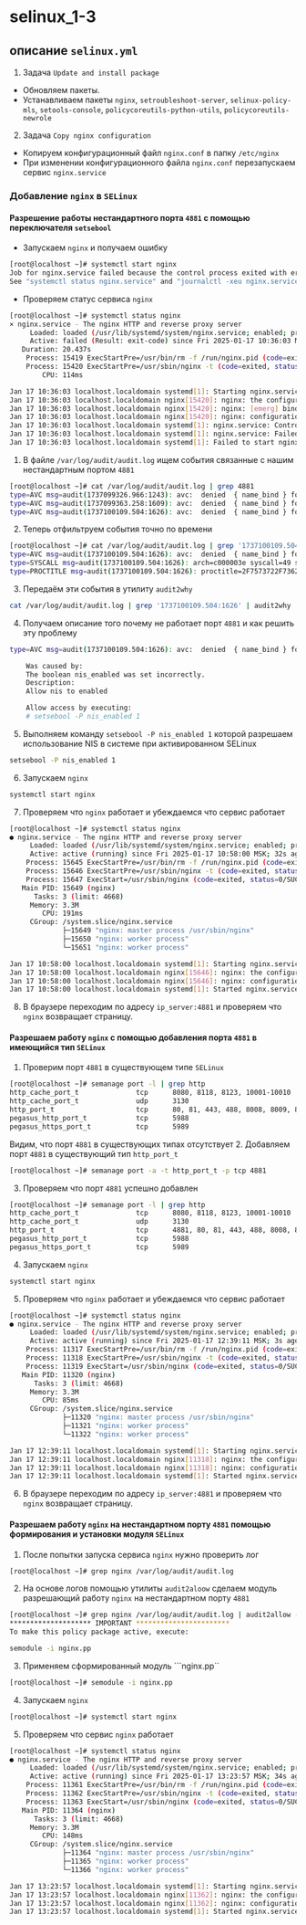 # selinux_1-3
## описание ```selinux.yml```
1. Задача ```Update and install package```
* Обновляем пакеты.
* Устанавливаем пакеты ```nginx```, ```setroubleshoot-server```, ```selinux-policy-mls```, ```setools-console```, ```policycoreutils-python-utils```, ```policycoreutils-newrole```
2. Задача ```Copy nginx configuration```
* Копируем конфигурационный файл ```nginx.conf``` в папку ```/etc/nginx```
* При изменении конфигурационного файла ```nginx.conf``` перезапускаем сервис ```nginx.service```

### Добавление ```nginx``` в ```SELinux```
#### Разрешение работы нестандартного порта ```4881``` с помощью переключателя ```setsebool```
* Запускаем ```nginx``` и получаем ошибку
```bash
[root@localhost ~]# systemctl start nginx
Job for nginx.service failed because the control process exited with error code.
See "systemctl status nginx.service" and "journalctl -xeu nginx.service" for details.
```
* Проверяем статус сервиса ```nginx```
```bash
[root@localhost ~]# systemctl status nginx
× nginx.service - The nginx HTTP and reverse proxy server
     Loaded: loaded (/usr/lib/systemd/system/nginx.service; enabled; preset: disabled)
     Active: failed (Result: exit-code) since Fri 2025-01-17 10:36:03 MSK; 12min ago
   Duration: 20.437s
    Process: 15419 ExecStartPre=/usr/bin/rm -f /run/nginx.pid (code=exited, status=0/SUCCESS)
    Process: 15420 ExecStartPre=/usr/sbin/nginx -t (code=exited, status=1/FAILURE)
        CPU: 114ms

Jan 17 10:36:03 localhost.localdomain systemd[1]: Starting nginx.service - The nginx HTTP and reverse proxy server...
Jan 17 10:36:03 localhost.localdomain nginx[15420]: nginx: the configuration file /etc/nginx/nginx.conf syntax is ok
Jan 17 10:36:03 localhost.localdomain nginx[15420]: nginx: [emerg] bind() to 0.0.0.0:4881 failed (13: Permission denied)
Jan 17 10:36:03 localhost.localdomain nginx[15420]: nginx: configuration file /etc/nginx/nginx.conf test failed
Jan 17 10:36:03 localhost.localdomain systemd[1]: nginx.service: Control process exited, code=exited, status=1/FAILURE
Jan 17 10:36:03 localhost.localdomain systemd[1]: nginx.service: Failed with result 'exit-code'.
Jan 17 10:36:03 localhost.localdomain systemd[1]: Failed to start nginx.service - The nginx HTTP and reverse proxy server.
```
1. В файле ```/var/log/audit/audit.log``` ищем события связанные с нашим нестандартным портом ```4881```
```bash
[root@localhost ~]# cat /var/log/audit/audit.log | grep 4881
type=AVC msg=audit(1737099326.966:1243): avc:  denied  { name_bind } for  pid=14042 comm="nginx" src=4881 scontext=system_u:system_r:httpd_t:s0 tcontext=system_u:object_r:unreserved_port_t:s0 tclass=tcp_socket permissive=0
type=AVC msg=audit(1737099363.258:1609): avc:  denied  { name_bind } for  pid=15420 comm="nginx" src=4881 scontext=system_u:system_r:httpd_t:s0 tcontext=system_u:object_r:unreserved_port_t:s0 tclass=tcp_socket permissive=0
type=AVC msg=audit(1737100109.504:1626): avc:  denied  { name_bind } for  pid=15552 comm="nginx" src=4881 scontext=system_u:system_r:httpd_t:s0 tcontext=system_u:object_r:unreserved_port_t:s0 tclass=tcp_socket permissive=0
```
2. Теперь отфильтруем события точно по времени
```bash
[root@localhost ~]# cat /var/log/audit/audit.log | grep '1737100109.504:1626'
type=AVC msg=audit(1737100109.504:1626): avc:  denied  { name_bind } for  pid=15552 comm="nginx" src=4881 scontext=system_u:system_r:httpd_t:s0 tcontext=system_u:object_r:unreserved_port_t:s0 tclass=tcp_socket permissive=0
type=SYSCALL msg=audit(1737100109.504:1626): arch=c000003e syscall=49 success=no exit=-13 a0=8 a1=55c9e85f7508 a2=10 a3=7ffe94000af0 items=0 ppid=1 pid=15552 auid=4294967295 uid=0 gid=0 euid=0 suid=0 fsuid=0 egid=0 sgid=0 fsgid=0 tty=(none) ses=4294967295 comm="nginx" exe="/usr/sbin/nginx" subj=system_u:system_r:httpd_t:s0 key=(null)ARCH=x86_64 SYSCALL=bind AUID="unset" UID="root" GID="root" EUID="root" SUID="root" FSUID="root" EGID="root" SGID="root" FSGID="root"
type=PROCTITLE msg=audit(1737100109.504:1626): proctitle=2F7573722F7362696E2F6E67696E78002D74```
```
3. Передаём эти события в утилиту ```audit2why```
```bash
cat /var/log/audit/audit.log | grep '1737100109.504:1626' | audit2why
```
4. Получаем описание того почему не работает порт ```4881``` и как решить эту проблему
```bash
type=AVC msg=audit(1737100109.504:1626): avc:  denied  { name_bind } for  pid=15552 comm="nginx" src=4881 scontext=system_u:system_r:httpd_t:s0 tcontext=system_u:object_r:unreserved_port_t:s0 tclass=tcp_socket permissive=0

	Was caused by:
	The boolean nis_enabled was set incorrectly. 
	Description:
	Allow nis to enabled

	Allow access by executing:
	# setsebool -P nis_enabled 1
```
5. Выполняем команду ```setsebool -P nis_enabled 1``` которой разрешаем использование NIS в системе при активированном SELinux
```bash
setsebool -P nis_enabled 1
```
6. Запускаем ```nginx```
```bash
systemctl start nginx
```
7. Проверяем что ```nginx``` работает и убеждаемся что сервис работает
```bash
[root@localhost ~]# systemctl status nginx
● nginx.service - The nginx HTTP and reverse proxy server
     Loaded: loaded (/usr/lib/systemd/system/nginx.service; enabled; preset: disabled)
     Active: active (running) since Fri 2025-01-17 10:58:00 MSK; 32s ago
    Process: 15645 ExecStartPre=/usr/bin/rm -f /run/nginx.pid (code=exited, status=0/SUCCESS)
    Process: 15646 ExecStartPre=/usr/sbin/nginx -t (code=exited, status=0/SUCCESS)
    Process: 15647 ExecStart=/usr/sbin/nginx (code=exited, status=0/SUCCESS)
   Main PID: 15649 (nginx)
      Tasks: 3 (limit: 4668)
     Memory: 3.3M
        CPU: 191ms
     CGroup: /system.slice/nginx.service
             ├─15649 "nginx: master process /usr/sbin/nginx"
             ├─15650 "nginx: worker process"
             └─15651 "nginx: worker process"

Jan 17 10:58:00 localhost.localdomain systemd[1]: Starting nginx.service - The nginx HTTP and reverse proxy server...
Jan 17 10:58:00 localhost.localdomain nginx[15646]: nginx: the configuration file /etc/nginx/nginx.conf syntax is ok
Jan 17 10:58:00 localhost.localdomain nginx[15646]: nginx: configuration file /etc/nginx/nginx.conf test is successful
Jan 17 10:58:00 localhost.localdomain systemd[1]: Started nginx.service - The nginx HTTP and reverse proxy server.
```
8. В браузере переходим по адресу ```ip_server:4881``` и проверяем что ```nginx``` возвращает страницу.

#### Разрешаем работу ```nginx``` с помощью добавления порта ```4881``` в имеющийся тип ```SELinux```
1. Проверим порт ```4881``` в существующем типе ```SELinux```
```bash
[root@localhost ~]# semanage port -l | grep http
http_cache_port_t              tcp      8080, 8118, 8123, 10001-10010
http_cache_port_t              udp      3130
http_port_t                    tcp      80, 81, 443, 488, 8008, 8009, 8443, 9000
pegasus_http_port_t            tcp      5988
pegasus_https_port_t           tcp      5989
```
Видим, что порт ```4881``` в существующих типах отсутствует
2. Добавляем порт ```4881``` в существующий тип ```http_port_t```
```bash
[root@localhost ~]# semanage port -a -t http_port_t -p tcp 4881
```
3. Проверяем что порт ```4881``` успешно добавлен
```bash
[root@localhost ~]# semanage port -l | grep http
http_cache_port_t              tcp      8080, 8118, 8123, 10001-10010
http_cache_port_t              udp      3130
http_port_t                    tcp      4881, 80, 81, 443, 488, 8008, 8009, 8443, 9000
pegasus_http_port_t            tcp      5988
pegasus_https_port_t           tcp      5989
```
4. Запускаем ```nginx```
```bash
systemctl start nginx
```
5. Проверяем что ```nginx``` работает и убеждаемся что сервис работает
```bash
[root@localhost ~]# systemctl status nginx
● nginx.service - The nginx HTTP and reverse proxy server
     Loaded: loaded (/usr/lib/systemd/system/nginx.service; enabled; preset: disabled)
     Active: active (running) since Fri 2025-01-17 12:39:11 MSK; 3s ago
    Process: 11317 ExecStartPre=/usr/bin/rm -f /run/nginx.pid (code=exited, status=0/SUCCESS)
    Process: 11318 ExecStartPre=/usr/sbin/nginx -t (code=exited, status=0/SUCCESS)
    Process: 11319 ExecStart=/usr/sbin/nginx (code=exited, status=0/SUCCESS)
   Main PID: 11320 (nginx)
      Tasks: 3 (limit: 4668)
     Memory: 3.3M
        CPU: 85ms
     CGroup: /system.slice/nginx.service
             ├─11320 "nginx: master process /usr/sbin/nginx"
             ├─11321 "nginx: worker process"
             └─11322 "nginx: worker process"

Jan 17 12:39:11 localhost.localdomain systemd[1]: Starting nginx.service - The nginx HTTP and reverse proxy server...
Jan 17 12:39:11 localhost.localdomain nginx[11318]: nginx: the configuration file /etc/nginx/nginx.conf syntax is ok
Jan 17 12:39:11 localhost.localdomain nginx[11318]: nginx: configuration file /etc/nginx/nginx.conf test is successful
Jan 17 12:39:11 localhost.localdomain systemd[1]: Started nginx.service - The nginx HTTP and reverse proxy server.
```
6. В браузере переходим по адресу ```ip_server:4881``` и проверяем что ```nginx``` возвращает страницу.

#### Разрешаем работу ```nginx``` на нестандартном порту ```4881``` помощью формирования и установки модуля ```SELinux```
1. После попытки запуска сервиса ```nginx``` нужно проверить лог
```bash
[root@localhost ~]# grep nginx /var/log/audit/audit.log
```
2. На основе логов помощью утилиты ```audit2aloow``` сделаем модуль разрешающий работу ```nginx``` на нестандартном порту ```4881```
```bash
[root@localhost ~]# grep nginx /var/log/audit/audit.log | audit2allow -M nginx
******************** IMPORTANT ***********************
To make this policy package active, execute:

semodule -i nginx.pp
```
3. Применяем сформированный модуль ```nginx.pp``
```bash
[root@localhost ~]# semodule -i nginx.pp
```
4. Запускаем ```nginx```
```bash
[root@localhost ~]# systemctl start nginx
```
5. Проверяем что сервис ```nginx``` работает
```bash
[root@localhost ~]# systemctl status nginx
● nginx.service - The nginx HTTP and reverse proxy server
     Loaded: loaded (/usr/lib/systemd/system/nginx.service; enabled; preset: disabled)
     Active: active (running) since Fri 2025-01-17 13:23:57 MSK; 34s ago
    Process: 11361 ExecStartPre=/usr/bin/rm -f /run/nginx.pid (code=exited, status=0/SUCCESS)
    Process: 11362 ExecStartPre=/usr/sbin/nginx -t (code=exited, status=0/SUCCESS)
    Process: 11363 ExecStart=/usr/sbin/nginx (code=exited, status=0/SUCCESS)
   Main PID: 11364 (nginx)
      Tasks: 3 (limit: 4668)
     Memory: 3.3M
        CPU: 148ms
     CGroup: /system.slice/nginx.service
             ├─11364 "nginx: master process /usr/sbin/nginx"
             ├─11365 "nginx: worker process"
             └─11366 "nginx: worker process"

Jan 17 13:23:57 localhost.localdomain systemd[1]: Starting nginx.service - The nginx HTTP and reverse proxy server...
Jan 17 13:23:57 localhost.localdomain nginx[11362]: nginx: the configuration file /etc/nginx/nginx.conf syntax is ok
Jan 17 13:23:57 localhost.localdomain nginx[11362]: nginx: configuration file /etc/nginx/nginx.conf test is successful
Jan 17 13:23:57 localhost.localdomain systemd[1]: Started nginx.service - The nginx HTTP and reverse proxy server.
```